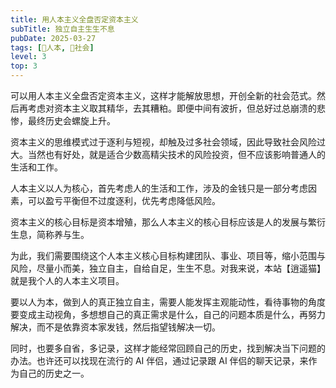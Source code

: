 ```yaml
---
title: 用人本主义全盘否定资本主义
subTitle: 独立自主生生不息
pubDate: 2025-03-27
tags: [👶人本, 👫社会]
level: 3
top: 3
---
```


可以用人本主义全盘否定资本主义，这样才能解放思想，开创全新的社会范式。然后再考虑对资本主义取其精华，去其糟粕。即便中间有波折，但总好过总崩溃的悲惨，最终历史会螺旋上升。

资本主义的思维模式过于逐利与短视，却触及过多社会领域，因此导致社会风险过大。当然也有好处，就是适合少数高精尖技术的风险投资，但不应该影响普通人的生活和工作。

人本主义以人为核心，首先考虑人的生活和工作，涉及的金钱只是一部分考虑因素，可以盈亏平衡但不过度逐利，优先考虑降低风险。

资本主义的核心目标是资本增殖，那么人本主义的核心目标应该是人的发展与繁衍生息，简称养与生。

为此，我们需要围绕这个人本主义核心目标构建团队、事业、项目等，缩小范围与风险，尽量小而美，独立自主，自给自足，生生不息。对我来说，本站【逍遥猫】就是我个人的人本主义项目。

要以人为本，做到人的真正独立自主，需要人能发挥主观能动性，看待事物的角度要变成主动视角，多想想自己的真正需求是什么，自己的问题本质是什么，再努力解决，而不是依靠资本家发钱，然后指望钱解决一切。

同时，也要多自省，多记录，这样才能经常回顾自己的历史，找到解决当下问题的办法。也许还可以找现在流行的 AI 伴侣，通过记录跟 AI 伴侣的聊天记录，来作为自己的历史之一。
